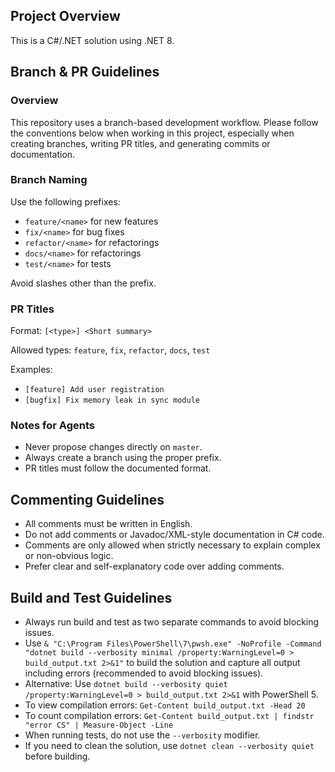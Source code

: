 ## Project Overview

This is a C#/.NET solution using .NET 8.

## Branch & PR Guidelines

### Overview
This repository uses a branch-based development workflow. Please follow the conventions below when working in this project, especially when creating branches, writing PR titles, and generating commits or documentation.

### Branch Naming
Use the following prefixes:
- `feature/<name>` for new features
- `fix/<name>` for bug fixes
- `refactor/<name>` for refactorings
- `docs/<name>` for refactorings
- `test/<name>` for tests

Avoid slashes other than the prefix.

### PR Titles
Format:
`[<type>] <Short summary>`

Allowed types: `feature`, `fix`, `refactor`, `docs`, `test`

Examples:
- `[feature] Add user registration`
- `[bugfix] Fix memory leak in sync module`

### Notes for Agents
- Never propose changes directly on `master`.
- Always create a branch using the proper prefix.
- PR titles must follow the documented format.

## Commenting Guidelines
- All comments must be written in English.
- Do not add comments or Javadoc/XML-style documentation in C# code.
- Comments are only allowed when strictly necessary to explain complex or non-obvious logic.
- Prefer clear and self-explanatory code over adding comments.

## Build and Test Guidelines
- Always run build and test as two separate commands to avoid blocking issues.
- Use `& "C:\Program Files\PowerShell\7\pwsh.exe" -NoProfile -Command "dotnet build --verbosity minimal /property:WarningLevel=0 > build_output.txt 2>&1"` to build the solution and capture all output including errors (recommended to avoid blocking issues).
- Alternative: Use `dotnet build --verbosity quiet /property:WarningLevel=0 > build_output.txt 2>&1` with PowerShell 5.
- To view compilation errors: `Get-Content build_output.txt -Head 20`
- To count compilation errors: `Get-Content build_output.txt | findstr "error CS" | Measure-Object -Line`
- When running tests, do not use the `--verbosity` modifier.
- If you need to clean the solution, use `dotnet clean --verbosity quiet` before building.